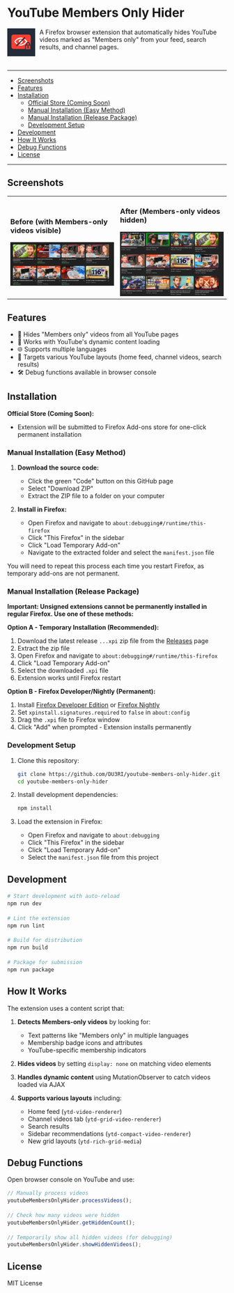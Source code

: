# YouTube Members Only Hider

<img src="icons/android-chrome-192x192.png" alt="YouTube Members Only Hider Icon" width="64" height="64" align="left" style="margin-right: 10px;">

A Firefox browser extension that automatically hides YouTube videos marked as "Members only" from your feed, search results, and channel pages.

<br clear="left"/>

---

- [Screenshots](#screenshots)
- [Features](#features)
- [Installation](#installation)
   - [Official Store (Coming Soon)](#official-store-coming-soon)
   - [Manual Installation (Easy Method)](#manual-installation-easy-method)
   - [Manual Installation (Release Package)](#manual-installation-release-package)
   - [Development Setup](#development-setup)
- [Development](#development)
- [How It Works](#how-it-works)
- [Debug Functions](#debug-functions)
- [License](#license)

---

## Screenshots

<table>
<tr>
<td width="50%">
<h3>Before (with Members-only videos visible)</h3>
<img src="images/before.png" alt="Before - Members-only videos visible" width="100%">
</td>
<td width="50%">
<h3>After (Members-only videos hidden)</h3>
<img src="images/after.png" alt="After - Members-only videos hidden" width="100%">
</td>
</tr>
</table>

## Features

- 🚫 Hides "Members only" videos from all YouTube pages
- 🔄 Works with YouTube's dynamic content loading
- 🌐 Supports multiple languages
- 🎯 Targets various YouTube layouts (home feed, channel videos, search results)
- 🛠️ Debug functions available in browser console


## Installation

**Official Store (Coming Soon):**
- Extension will be submitted to Firefox Add-ons store for one-click permanent installation

### Manual Installation (Easy Method)

1. **Download the source code:**
   - Click the green "Code" button on this GitHub page
   - Select "Download ZIP"
   - Extract the ZIP file to a folder on your computer

2. **Install in Firefox:**
   - Open Firefox and navigate to `about:debugging#/runtime/this-firefox`
   - Click "This Firefox" in the sidebar
   - Click "Load Temporary Add-on"
   - Navigate to the extracted folder and select the `manifest.json` file

You will need to repeat this process each time you restart Firefox, as temporary add-ons are not permanent.

### Manual Installation (Release Package)

**Important: Unsigned extensions cannot be permanently installed in regular Firefox. Use one of these methods:**

**Option A - Temporary Installation (Recommended):**
1. Download the latest release `...xpi` zip file from the [Releases](../../releases) page
2. Extract the zip file
3. Open Firefox and navigate to `about:debugging#/runtime/this-firefox`
4. Click "Load Temporary Add-on"
5. Select the downloaded `.xpi` file
6. Extension works until Firefox restart

**Option B - Firefox Developer/Nightly (Permanent):**
1. Install [Firefox Developer Edition](https://www.mozilla.org/firefox/developer/) or [Firefox Nightly](https://nightly.mozilla.org/)
2. Set `xpinstall.signatures.required` to `false` in `about:config`
3. Drag the `.xpi` file to Firefox window
4. Click "Add" when prompted - Extension installs permanently



### Development Setup

1. Clone this repository:
   ```bash
   git clone https://github.com/DU3RI/youtube-members-only-hider.git
   cd youtube-members-only-hider
   ```

2. Install development dependencies:
   ```bash
   npm install
   ```

3. Load the extension in Firefox:
   - Open Firefox and navigate to `about:debugging`
   - Click "This Firefox" in the sidebar  
   - Click "Load Temporary Add-on"
   - Select the `manifest.json` file from this project

## Development

```bash
# Start development with auto-reload
npm run dev

# Lint the extension
npm run lint

# Build for distribution
npm run build

# Package for submission
npm run package
```

## How It Works

The extension uses a content script that:

1. **Detects Members-only videos** by looking for:
   - Text patterns like "Members only" in multiple languages
   - Membership badge icons and attributes
   - YouTube-specific membership indicators

2. **Hides videos** by setting `display: none` on matching video elements

3. **Handles dynamic content** using MutationObserver to catch videos loaded via AJAX

4. **Supports various layouts** including:
   - Home feed (`ytd-video-renderer`)
   - Channel videos tab (`ytd-grid-video-renderer`)
   - Search results
   - Sidebar recommendations (`ytd-compact-video-renderer`)
   - New grid layouts (`ytd-rich-grid-media`)

## Debug Functions

Open browser console on YouTube and use:

```javascript
// Manually process videos
youtubeMembersOnlyHider.processVideos();

// Check how many videos were hidden
youtubeMembersOnlyHider.getHiddenCount();

// Temporarily show all hidden videos (for debugging)
youtubeMembersOnlyHider.showHiddenVideos();
```

## License

MIT License
